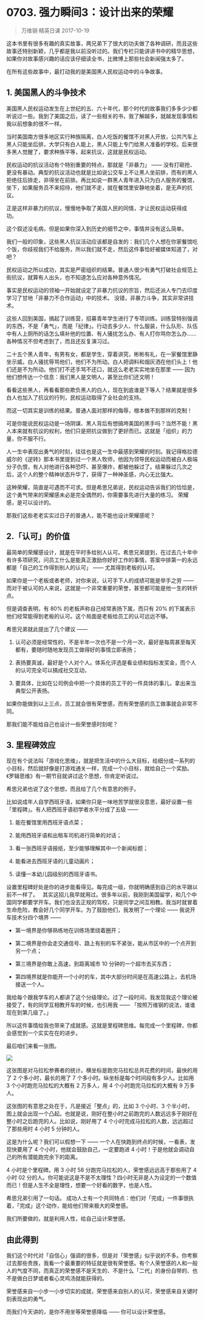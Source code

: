 # 0703. 强力瞬间3：设计出来的荣耀
> 万维钢·精英日课
2017-10-19

这本书里有很多有趣的真实故事，两兄弟下了很大的功夫做了各种调研，而且这些故事还特别新颖，几乎都是我以前没听过的。我们专栏只能讲讲书中的精华思想，如果你对故事感兴趣的话应该仔细读全书，比微博上那些社会新闻强太多了。

在所有这些故事中，最打动我的是美国黑人民权运动中的斗争故事。

## 1. 美国黑人的斗争技术
美国黑人民权运动发生在上世纪的五、六十年代，那个时代的故事我们多多少少都听说过一些。我到了美国之后，读了一些相关的书，我了解越多，就越发现事情和我以前想象的很不一样。 

当时美国南方很多地区实行种族隔离，白人吃饭的餐馆不对黑人开放，公共汽车上黑人只能坐后排，大学只有白人能上，黑人只能上专门给黑人准备的学校。后来很多黑人觉醒了，要求种族平等，起来抗议，这就是民权运动。 

民权运动的抗议活动有个特别重要的特点，那就是「非暴力」 —— 没有打砸抢、更没有暴动。典型的抗议活动也就是比如说公交车上不让黑人坐前排，而有的黑人拒绝往后排走，非得坐在前排。再比如说一群黑人青年进入只为白人服务的餐馆，坐下，如果服务员不来招待，他们就不走，就在餐馆里安静地坐着，是无声的抗议。

正是这样非暴力的抗议，慢慢地争取了美国人民的同情，才让民权运动获得成功。 

这个叙述没毛病，但是如果你深入到历史的细节之中，事情并没有这么简单。 

我们一般的印象，这些黑人抗议活动应该都是自发的：我们几个人想在你家餐馆吃个饭，你歧视我们不给服务，所以我们就不走，然后这件事恰好被媒体知道了，对吧？ 

民权运动之所以成功，其实是严密组织的结果。普通人很少有勇气打破社会规范上街抗议，就算有人出头，也不知道怎么应对各种意外情况。 

事实是民权运动的领袖一开始就设定了非暴力抗议的宗旨，然后还派人专门去印度学习了甘地「非暴力不合作运动」中的技术。 没错，非暴力斗争，其实非常讲技术。 

这些人回到美国，搞起了训练营，招募青年学生进行了专项训练。训练营特别强调的东西，不是「勇气」，而是「纪律」。行动去多少人、什么服装，什么队形、队伍中有人上厕所的话怎么填补他的位置、有人骚扰怎么办、有人打你骂你怎么办……各种情况不但考虑到了，而且还反复演习过。

二十五个黑人青年，有男有女，都是学生，穿着讲究，彬彬有礼，在一家餐馆里静坐示威。白人骚扰辱骂他们，他们不为所动。白人把调料和烟灰洒在他们头上！他们还是不为所动。他们打不还手骂不还口，就这么老老实实地坐在那里 —— 因为他们想传达一个信息：我们黑人是文明人，甚至比你们还文明！ 

看看这些黑人，再看看那些欺负黑人的白人，现在到底谁是下等人？结果就是很多白人也加入了抗议的行列，民权运动取得了全社会的支持。 

而这一切其实是训练的结果。普通人面对那样的侮辱，根本做不到那样的克制！ 

可是你能说民权运动是一场阴谋、黑人背后有想搞垮美国的黑手吗？当然不能！黑人本来就有抗议的权利，他们只是把抗议做到了更好而已。这就是「组织」的力量，你不服不行。 

人一生中表现出勇气的时刻，往往也是这一生中最感到荣耀的时刻。我记得格拉德威尔的《逆转》那本书里提到过一个黑人牧师，他因为领导民权运动而被白人极端分子仇恨，有人对他进行各种恐吓、甚至爆炸，都被他躲过了。结果躲过几次之后，这个人的整个精神状态升华了，获得了一种神圣感，内心无比强大。 

这种荣耀，简直是可遇而不可求。但是希思兄弟说，民权运动告诉我们的恰恰是，这个勇气带来的荣耀感未必是完全偶然的，你需要事先进行大量的练习。 荣耀感，是可以设计的。 

那我们这些老老实实过日子的普通人，能不能也设计荣耀感呢？

## 2.「认可」的价值
最简单的荣耀感设计，就是在平时多给别人认可。希思兄弟提到，在过去几十年中有许多项研究，问员工什么是能真正激励你好好工作的事情，答案中排第一的永远都是「自己的工作得到别人的认可」 —— 尤其得到老板的认可。 

如果你是一个老板或者老师，对你来说，认可手下人的成绩可能是举手之劳 —— 而对于被认可的人来说，这就是一个非常重要的荣誉，甚至都可能是他一生的转折点。 

但是调查表明，有 80% 的老板声称自己经常表扬下属，而只有 20% 的下属表示他们经常能得到老板的认可。这个局面是老板给员工的认可远远不够。 

希思兄弟就此提出了几个建议 ——  

1. 认可必须是经常性的，不是半年一次也不是一个月一次，最好是每周甚至每天都有，要随时随地发现员工做得好的事情立即表扬；

2. 表扬要真诚，最好是个人对个人。体系化评选是看业绩和指标发奖金，而个人的认可完全可以搞成社交互动，
3. 要具体，比如在公司例会中把一个具体的员工干的一件具体的事儿，拿出来当典型公开表扬。

如果你能做到以上三点，员工就会很有荣誉感，而有荣誉感的员工做事就会非常不同。 

那我们能不能给自己也设计一些荣誉感时刻呢？

## 3. 里程碑效应
现在有个说法叫「游戏化思维」，就是把生活中的什么大目标，给细分成一系列的小目标，然后就好像是打游戏通关一样，完成一个小目标，就给自己一个奖励。《罗辑思维》有一期节目就讲过这个思想，你肯定听说过。 

希思兄弟也说了这个思想，而且给了几个有意思的例子。 

比如说成年人自学西班牙语，如果你只是一味地苦学就很没意思，最好设置一些「里程碑」。有人把西班牙语初学者水平分成了五级 ——  

1. 能在餐馆里用西班牙语点菜；

2. 能用西班牙语和出租车司机进行简单的对话；
3. 看一张西班牙语报纸，至少能够理解其中一个新闻标题；
4. 能看进去西班牙语的儿童动画片；
5. 读懂一本幼儿园级别的西班牙语书。

设置里程碑好处是你的进步能看得见。每完成一级，你就明确感到自己的水平跟以前不一样了。
 
其实这招儿我早就用过。很多年以前，我刚到美国留学，和几个中国同学都要学开车。我们也没去正规的驾校，只是同学之间互相教。我当时就冒着生命危险，教会好几个同学开车。为了鼓励他们，我发明了一个理论 —— 我说开车技术分四个境界 ——  

- 第一境界是你够熟练地在训练场里绕着圈开；

- 第二境界是你会走交通信号、路上有别的车不紧张，能从市区中的一个点开到另一个点；

- 第三境界是你敢上高速，到距离城市 10 分钟的一个超市去买东西；

- 第四境界就是你能开一个小时的车，其中大部分时间是在高速公路上，去机场接送一个人。

我给每个跟我学车的人都讲了这个分级理论。过了一段时间，我发现我这个理论被接受了，有的同学互相教开车的时候，也引用我 —— 「按照万维钢的说法，谁谁现在到第几级了。」

所以这件事情给我也带来了成就感。这就是里程碑思维。每完成一个里程碑，你都会感觉到一个实实在在的进步。 

最后咱们来看一张图。

![](https://raw.githubusercontent.com/dalong0514/selfstudy/master/图片链接/万维钢/2019116.jpg)

这张图是对马拉松参赛者的统计。横坐标是跑完马拉松总共花费的时间，最快的用了 2 个多小时，最长的用了 7 个多小时。纵坐标是每个时间段有多少人。比如用 3 个小时跑完马拉松的大概有 2 万多人，用 4 个小时跑完马拉松的大概有 9 万多人。 

这张图的有意思之处在于，凡是接近「整点」的，比如 3 个小时、3 个半小时，图上就会出现一个凸起。也就是说，刚好在整小时之前跑完的人数远远多于刚好在整小时之后跑完的人。比如说，刚好用了 4 个小时完成马拉松的人数，远远超过了那些用时 4 小时 5 分钟的人。 

这是为什么呢？我们可以假想一下 —— 一个人在快跑到终点的时候，一看表，发现快要用了 4 个小时，他就会鼓励自己，一定要跑进 4 小时！于是他就会调动自己的所有潜能跑完余下的距离。 

4 小时是个里程碑。用 3 小时 58 分跑完马拉松的人，荣誉感远远高于那些用了 4 小时 02 分的人。你可能说这是不是不太理性？四小时无非是人为设定的一个数值而已！但是人生不全是理性，想要一个好看的数字，也是人性。 

希思兄弟引用了一句话。 成功人士有一个共同特点：他们对「完成」一件事很执着，「完成」这个动作，能给他们带来极大的荣誉感。 

我们所要做的，就是利用人性，给自己设计荣誉感。

## 由此得到
我们这个时代对「自信心」强调的很多，但是对「荣誉感」似乎说的不多。你考察过去那些贵族，我看一个最重要的特征就是很有荣誉感。有个人荣誉感的人和一般人的气度不同，而真正的荣誉感不是天生的、不是什么「二代」的身份自带的、也不是做白日梦或者看心灵鸡汤就能获得的。

荣誉感来自一小步一小步切实的成就，荣誉感来自别人的认可，荣誉感来自关键时刻表现出的勇气。 

而我们今天讲的，是你不用坐等荣誉感降临 —— 你可以设计荣誉感。
